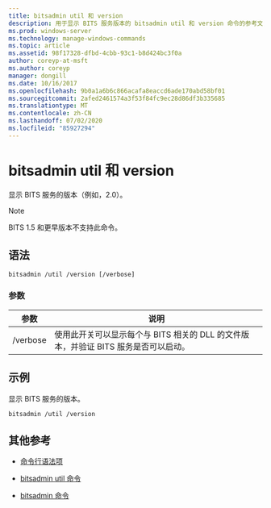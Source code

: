 ```yaml
---
title: bitsadmin util 和 version
description: 用于显示 BITS 服务版本的 bitsadmin util 和 version 命令的参考文章。
ms.prod: windows-server
ms.technology: manage-windows-commands
ms.topic: article
ms.assetid: 98f17328-dfbd-4cbb-93c1-b8d424bc3f0a
author: coreyp-at-msft
ms.author: coreyp
manager: dongill
ms.date: 10/16/2017
ms.openlocfilehash: 9b0a1a6b6c866acafa8eaccd6ade170abd58bf01
ms.sourcegitcommit: 2afed2461574a3f53f84fc9ec28d86df3b335685
ms.translationtype: MT
ms.contentlocale: zh-CN
ms.lasthandoff: 07/02/2020
ms.locfileid: "85927294"
---
```

# <a name="bitsadmin-util-and-version"></a>bitsadmin util 和 version

显示 BITS 服务的版本（例如，2.0）。

> [!NOTE]
> BITS 1.5 和更早版本不支持此命令。

## <a name="syntax"></a>语法

```
bitsadmin /util /version [/verbose]
```

### <a name="parameters"></a>参数

| 参数 | 说明 |
| --------- | ----------- |
| /verbose | 使用此开关可以显示每个与 BITS 相关的 DLL 的文件版本，并验证 BITS 服务是否可以启动。|

## <a name="examples"></a>示例

显示 BITS 服务的版本。

```
bitsadmin /util /version
```

## <a name="additional-references"></a>其他参考

- [命令行语法项](command-line-syntax-key.md)

- [bitsadmin util 命令](bitsadmin-util.md)

- [bitsadmin 命令](bitsadmin.md)

